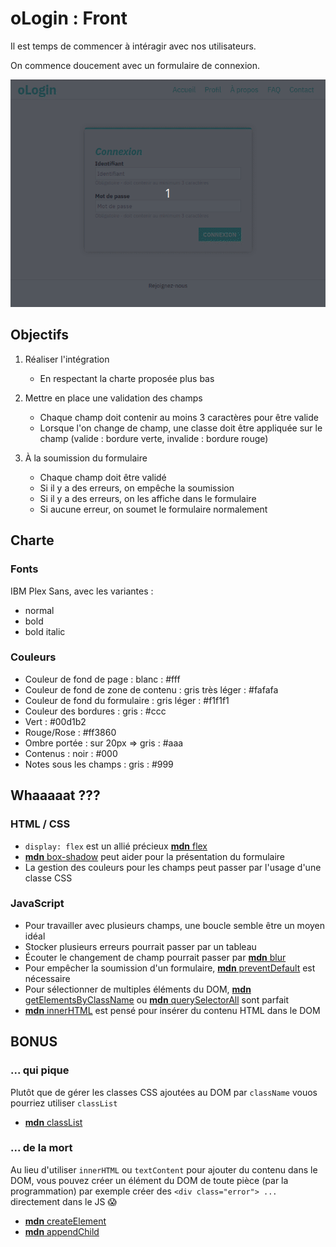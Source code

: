 # oLogin : Front

Il est temps de commencer à intéragir avec nos utilisateurs.

On commence doucement avec un formulaire de connexion.

![Résultat](resultat.gif)

## Objectifs

1. Réaliser l'intégration
    - En respectant la charte proposée plus bas
  
2. Mettre en place une validation des champs
    - Chaque champ doit contenir au moins 3 caractères pour être valide
    - Lorsque l'on change de champ, une classe doit être appliquée sur le champ (valide : bordure verte, invalide : bordure rouge)

3. À la soumission du formulaire
    - Chaque champ doit être validé
    - Si il y a des erreurs, on empêche la soumission
    - Si il y a des erreurs, on les affiche dans le formulaire
    - Si aucune erreur, on soumet le formulaire normalement

## Charte

### Fonts

IBM Plex Sans, avec les variantes :
- normal
- bold
- bold italic

### Couleurs

- Couleur de fond de page : blanc : #fff
- Couleur de fond de zone de contenu : gris très léger : #fafafa
- Couleur de fond du formulaire : gris léger : #f1f1f1
- Couleur des bordures : gris : #ccc
- Vert : #00d1b2
- Rouge/Rose : #ff3860
- Ombre portée : sur 20px => gris : #aaa
- Contenus : noir : #000
- Notes sous les champs : gris : #999

## Whaaaaat ???

### HTML / CSS

- `display: flex` est un allié précieux [**mdn** flex](https://developer.mozilla.org/en-US/docs/Web/CSS/flex)
- [**mdn** box-shadow](https://developer.mozilla.org/en-US/docs/Web/CSS/box-shadow) peut aider pour la présentation du formulaire
- La gestion des couleurs pour les champs peut passer par l'usage d'une classe CSS

### JavaScript

- Pour travailler avec plusieurs champs, une boucle semble être un moyen idéal
- Stocker plusieurs erreurs pourrait passer par un tableau
- Écouter le changement de champ pourrait passer par [**mdn** blur](https://developer.mozilla.org/en-US/docs/Web/Events/blur)
- Pour empêcher la soumission d'un formulaire, [**mdn** preventDefault](https://developer.mozilla.org/en-US/docs/Web/API/Event/preventDefault) est nécessaire
- Pour sélectionner de multiples éléments du DOM, [**mdn** getElementsByClassName](https://developer.mozilla.org/en-US/docs/Web/API/Document/getElementsByClassName) ou [**mdn** querySelectorAll](https://developer.mozilla.org/en-US/docs/Web/API/Document/querySelectorAll) sont parfait
- [**mdn** innerHTML](https://developer.mozilla.org/en-US/docs/Web/API/Element/innerHTML) est pensé pour insérer du contenu HTML dans le DOM

## BONUS

### ... qui pique

Plutôt que de gérer les classes CSS ajoutées au DOM par `className` vouos pourriez utiliser `classList`

- [**mdn** classList](https://developer.mozilla.org/en-US/docs/Web/API/Element/classList)

### ... de la mort

Au lieu d'utiliser `innerHTML` ou `textContent` pour ajouter du contenu dans le DOM, vous pouvez créer un élément du DOM de toute pièce (par la programmation) par exemple créer des `<div class="error"> ...` directement dans le JS :scream:

- [**mdn** createElement](https://developer.mozilla.org/en-US/docs/Web/API/Document/createElement)
- [**mdn** appendChild](https://developer.mozilla.org/en-US/docs/Web/API/Node/appendChild)